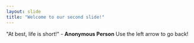 ```yaml
---
layout: slide
title: "Welcome to our second slide!"
---
```

"At best, life is short!" - **Anonymous Person**
Use the left arrow to go back!
